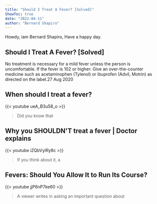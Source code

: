 ```yaml
---
title: "Should I Treat A Fever? [Solved]"
ShowToc: true 
date: "2022-04-11"
author: "Bernard Shapiro" 
---
```


Howdy, iam Bernard Shapiro, Have a happy day.
## Should I Treat A Fever? [Solved]
No treatment is necessary for a mild fever unless the person is uncomfortable. If the fever is 102 or higher: Give an over-the-counter medicine such as acetaminophen (Tylenol) or ibuprofen (Advil, Motrin) as directed on the label.27 Aug 2020

## When should I treat a fever?
{{< youtube ueA_B3u58_o >}}
>Did you know that 

## Why you SHOULDN'T treat a fever | Doctor explains
{{< youtube iZQbVylRy8c >}}
>If you think about it, a 

## Fevers: Should You Allow It to Run Its Course?
{{< youtube jjP6nP7ke60 >}}
>A viewer writes in asking an important question about 

